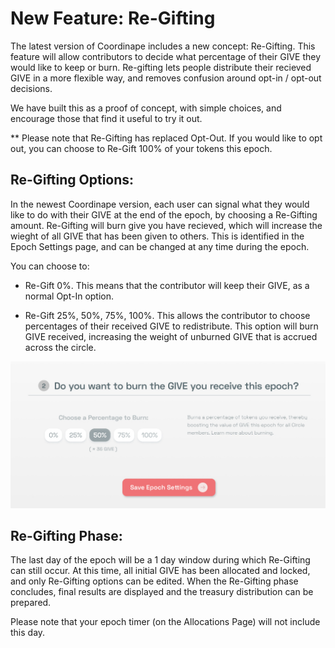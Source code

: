 # New Feature: Re-Gifting

The latest version of Coordinape includes a new concept: Re-Gifting. This feature will allow contributors to decide what percentage of their GIVE they would like to keep or burn. 
Re-gifting lets people distribute their recieved GIVE in a more flexible way, and removes confusion around opt-in / opt-out decisions.

We have built this as a proof of concept, with simple choices, and encourage those that find it useful to try it out.

** Please note that Re-Gifting has replaced Opt-Out. If you would like to opt out, you can choose to Re-Gift 100% of your tokens this epoch.


## Re-Gifting Options:

In the newest Coordinape version, each user can signal what they would like to do with their GIVE at the end of the epoch, by choosing a Re-Gifting amount. Re-Gifting will burn give you have recieved, which will increase the wieght of all GIVE that has been given to others.  This is identified in the Epoch Settings page, and can be changed at any time during the epoch.

You can choose to:
- Re-Gift 0%. 
This means that the contributor will keep their GIVE, as a normal Opt-In option.

- Re-Gift 25%, 50%, 75%, 100%. 
This allows the contributor to choose percentages of their received GIVE to redistribute. This option will burn GIVE received, increasing the weight of unburned GIVE that is accrued across the circle.

<img src="/images/regift1.jpg">


## Re-Gifting Phase:

The last day of the epoch will be a 1 day window during which Re-Gifting can still occur. At this time, all initial GIVE has been allocated and locked, and only Re-Gifting options can be edited. When the Re-Gifting phase concludes, final results are displayed and the treasury distribution can be prepared.  

Please note that your epoch timer (on the Allocations Page) will not include this day.

